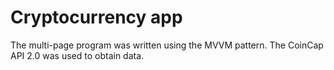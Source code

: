 # Cryptocurrency app
The multi-page program was written using the MVVM pattern. The CoinCap API 2.0 was used to obtain data. 
